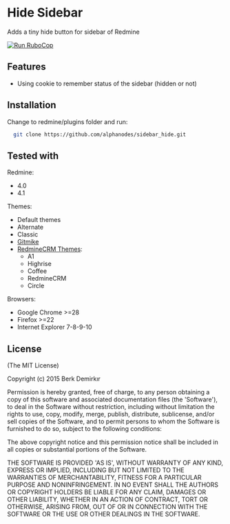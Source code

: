 Hide Sidebar
============

Adds a tiny hide button for sidebar of Redmine

[![Run RuboCop](https://github.com/AlphaNodes/sidebar_hide/workflows/Run%20RuboCop/badge.svg)](https://github.com/AlphaNodes/sidebar_hide/actions/workflows/rubocop.yml)

Features
--------

- Using cookie to remember status of the sidebar (hidden or not)

Installation
------------

Change to redmine/plugins folder and run:

```bash
  git clone https://github.com/alphanodes/sidebar_hide.git
```

Tested with
-----------

Redmine:

- 4.0
- 4.1

Themes:

- Default themes
- Alternate
- Classic
- [Gitmike](https://github.com/makotokw/redmine-theme-gitmike)
- [RedmineCRM Themes](http://redminecrm.com/projects/themes):
  - A1
  - Highrise
  - Coffee
  - RedmineCRM
  - Circle

Browsers:

- Google Chrome >=28
- Firefox >=22
- Internet Explorer 7-8-9-10

License
-------

(The MIT License)

Copyright (c) 2015 Berk Demirkır

Permission is hereby granted, free of charge, to any person obtaining a copy of this software and associated documentation files (the 'Software'), to deal in the Software without restriction, including without limitation the rights to use, copy, modify, merge, publish, distribute, sublicense, and/or sell copies of the Software, and to permit persons to whom the Software is furnished to do so, subject to the following conditions:

The above copyright notice and this permission notice shall be included in all copies or substantial portions of the Software.

THE SOFTWARE IS PROVIDED 'AS IS', WITHOUT WARRANTY OF ANY KIND, EXPRESS OR IMPLIED, INCLUDING BUT NOT LIMITED TO THE WARRANTIES OF MERCHANTABILITY, FITNESS FOR A PARTICULAR PURPOSE AND NONINFRINGEMENT. IN NO EVENT SHALL THE AUTHORS OR COPYRIGHT HOLDERS BE LIABLE FOR ANY CLAIM, DAMAGES OR OTHER LIABILITY, WHETHER IN AN ACTION OF CONTRACT, TORT OR OTHERWISE, ARISING FROM, OUT OF OR IN CONNECTION WITH THE SOFTWARE OR THE USE OR OTHER DEALINGS IN THE SOFTWARE.
